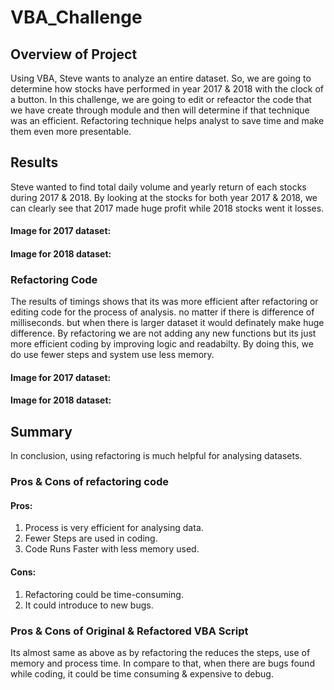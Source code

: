 # VBA_Challenge

## Overview of Project

Using VBA, Steve wants to analyze an entire dataset. So, we are going to determine how stocks have performed in year 2017 & 2018 with the clock of a button. In this challenge, we are going to edit or refeactor the code that we have create through module and then will determine if that technique was an efficient. Refactoring technique helps analyst to save time and make them even more presentable. 

## Results

Steve wanted to find total daily volume and yearly return of each stocks during 2017 & 2018. By looking at the stocks for both year 2017 & 2018, we can clearly see that 2017 made huge profit while 2018 stocks went it losses.

#### Image for 2017 dataset:



#### Image for 2018 dataset:



### Refactoring Code

The results of timings shows that its was more efficient after refactoring or editing code for the process of analysis. no matter if there is difference of milliseconds. but when there is larger dataset it would definately make huge difference. By refactoring we are not adding any new functions but its just more efficient coding by improving logic and readabilty. By doing this, we do use fewer steps and system use less memory.

#### Image for 2017 dataset:



#### Image for 2018 dataset:



## Summary

In conclusion, using refactoring is much helpful for analysing datasets.

### Pros & Cons of refactoring code  

#### Pros:

1) Process is very efficient for analysing data.
2) Fewer Steps are used in coding.
3) Code Runs Faster with less memory used.

#### Cons:

1) Refactoring could be time-consuming.
2) It could introduce to new bugs.

### Pros & Cons of Original & Refactored VBA Script

Its almost same as above as by refactoring the reduces the steps, use of memory and process time. In compare to that, when there are bugs found while coding, it could be time consuming & expensive to debug.